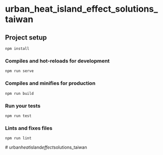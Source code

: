 # urban_heat_island_effect_solutions_taiwan

## Project setup
```
npm install
```

### Compiles and hot-reloads for development
```
npm run serve
```

### Compiles and minifies for production
```
npm run build
```

### Run your tests
```
npm run test
```

### Lints and fixes files
```
npm run lint
```
#   u r b a n _ h e a t _ i s l a n d _ e f f e c t _ s o l u t i o n s _ t a i w a n  
 